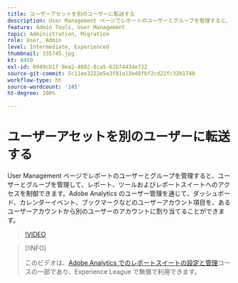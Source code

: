 ```yaml
---
title: ユーザーアセットを別のユーザーに転送する
description: User Management ページでレポートのユーザーとグループを管理すると、ユーザーとグループを管理して、レポート、ツールおよびレポートスイートへのアクセスを制御できます。Adobe Analytics のユーザー管理を通じて、ダッシュボード、カレンダーイベント、ブックマークなどのユーザーアカウント項目を、あるユーザーアカウントから別のユーザーのアカウントに割り当てることができます。
feature: Admin Tools, User Management
topic: Administration, Migration
role: User, Admin
level: Intermediate, Experienced
thumbnail: 335745.jpg
kt: 8459
exl-id: 0949cb1f-9ea2-4682-8ca5-62b74434e722
source-git-commit: 5c11ee3222e5e3f81a13ed8fbf2cd22fc32b1740
workflow-type: ht
source-wordcount: '145'
ht-degree: 100%

---
```


# ユーザーアセットを別のユーザーに転送する

User Management ページでレポートのユーザーとグループを管理すると、ユーザーとグループを管理して、レポート、ツールおよびレポートスイートへのアクセスを制御できます。Adobe Analytics のユーザー管理を通じて、ダッシュボード、カレンダーイベント、ブックマークなどのユーザーアカウント項目を、あるユーザーアカウントから別のユーザーのアカウントに割り当てることができます。

>[!VIDEO](https://video.tv.adobe.com/v/335745/?quality=12&learn=on)

>[!INFO]
>
> このビデオは、[Adobe Analytics でのレポートスイートの設定と管理](https://experienceleague.adobe.com/?recommended=Analytics-A-1-2021.1.administration&amp;lang=ja)コースの一部であり、Experience League で無償で利用できます。
